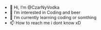 - 👋 Hi, I’m @CzarNyVodka
- 👀 I’m interested in Coding and beer
- 🌱 I’m currently learning coding or somthing 
- 📫 How to reach me i dont know xD

<!---
CzarNyVodka/CzarNyVodka is a ✨ special ✨ repository because its `README.md` (this file) appears on your GitHub profile.
You can click the Preview link to take a look at your changes.
--->
